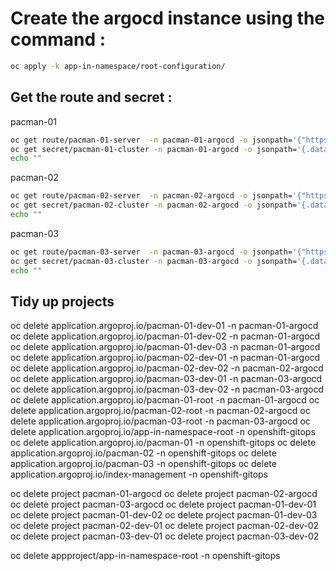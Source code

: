 # Create the argocd instance using the command : 

````bash
oc apply -k app-in-namespace/root-configuration/
````

## Get the route and secret :

pacman-01

````bash
oc get route/pacman-01-server  -n pacman-01-argocd -o jsonpath='{"https://"}{.spec.host}{"\n"}'
oc get secret/pacman-01-cluster -n pacman-01-argocd -o jsonpath='{.data.admin\.password}'| base64 -d 
echo ""
````

pacman-02

````bash
oc get route/pacman-02-server  -n pacman-02-argocd -o jsonpath='{"https://"}{.spec.host}{"\n"}'
oc get secret/pacman-02-cluster -n pacman-02-argocd -o jsonpath='{.data.admin\.password}'| base64 -d 
echo ""
````

pacman-03

````bash
oc get route/pacman-03-server  -n pacman-03-argocd -o jsonpath='{"https://"}{.spec.host}{"\n"}'
oc get secret/pacman-03-cluster -n pacman-03-argocd -o jsonpath='{.data.admin\.password}'| base64 -d 
echo ""
````

## Tidy up projects

oc delete application.argoproj.io/pacman-01-dev-01 -n pacman-01-argocd
oc delete application.argoproj.io/pacman-01-dev-02 -n pacman-01-argocd
oc delete application.argoproj.io/pacman-01-dev-03 -n pacman-01-argocd
oc delete application.argoproj.io/pacman-02-dev-01 -n pacman-01-argocd
oc delete application.argoproj.io/pacman-02-dev-02 -n pacman-02-argocd
oc delete application.argoproj.io/pacman-03-dev-01 -n pacman-03-argocd
oc delete application.argoproj.io/pacman-03-dev-02 -n pacman-03-argocd
oc delete application.argoproj.io/pacman-01-root -n pacman-01-argocd
oc delete application.argoproj.io/pacman-02-root -n pacman-02-argocd
oc delete application.argoproj.io/pacman-03-root -n pacman-03-argocd
oc delete application.argoproj.io/app-in-namespace-root -n openshift-gitops
oc delete application.argoproj.io/pacman-01 -n openshift-gitops
oc delete application.argoproj.io/pacman-02 -n openshift-gitops
oc delete application.argoproj.io/pacman-03 -n openshift-gitops
oc delete application.argoproj.io/index-management -n openshift-gitops

oc delete project pacman-01-argocd
oc delete project pacman-02-argocd
oc delete project pacman-03-argocd
oc delete project pacman-01-dev-01
oc delete project pacman-01-dev-02
oc delete project pacman-01-dev-03
oc delete project pacman-02-dev-01
oc delete project pacman-02-dev-02
oc delete project pacman-03-dev-01
oc delete project pacman-03-dev-02

oc delete appproject/app-in-namespace-root -n openshift-gitops